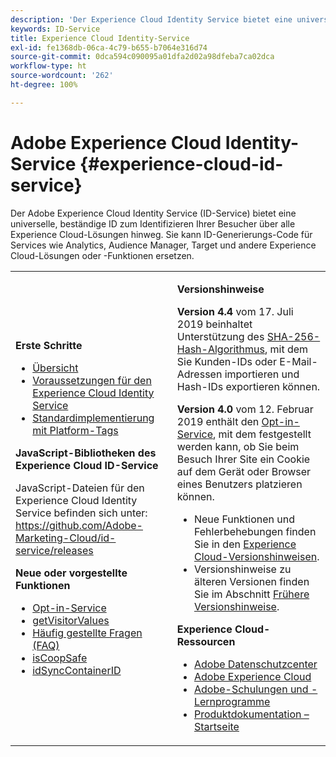 ```yaml
---
description: 'Der Experience Cloud Identity Service bietet eine universelle, beständige ID zum Identifizieren Ihrer Besucher über alle Experience Cloud-Lösungen hinweg. '
keywords: ID-Service
title: Experience Cloud Identity-Service
exl-id: fe1368db-06ca-4c79-b655-b7064e316d74
source-git-commit: 0dca594c090095a01dfa2d02a98dfeba7ca02dca
workflow-type: ht
source-wordcount: '262'
ht-degree: 100%

---
```


# Adobe Experience Cloud Identity-Service {#experience-cloud-id-service}

Der Adobe Experience Cloud Identity Service (ID-Service) bietet eine universelle, beständige ID zum Identifizieren Ihrer Besucher über alle Experience Cloud-Lösungen hinweg. Sie kann ID-Generierungs-Code für Services wie Analytics, Audience Manager, Target und andere Experience Cloud-Lösungen oder -Funktionen ersetzen.

<table id="table_5E612F746A704FE095B809A013EE977F" class="simpletable"> 
 <tbody> 
  <tr> 
   <td colname="col1"> <p> <b>Erste Schritte</b> </p> <p> 
     <ul id="ul_D5EC6A54A03F4AB595B588116A7C1296"> 
      <li id="li_845F6DE25A1241439BCDCBC00459D7EB"> <a href="introduction/overview.md" format="dita" scope="local"> Übersicht </a> </li> 
      <li id="li_47F399E1D4AF4F08BD647DF01A423BA7"> <a href="reference/requirements.md" format="dita" scope="local">Voraussetzungen für den Experience Cloud Identity Service</a> </li> 
      <li id="li_CBEEE79B45644F28A52B58DDF23DAD4F"> <a href="https://experienceleague.adobe.com/docs/experience-platform/tags/home.html?lang=de" format="html" scope="external"> Standardimplementierung mit Platform-Tags </a> </li> 
     </ul> </p> <p><b>JavaScript-Bibliotheken des Experience Cloud ID-Service</b> </p> <p>JavaScript-Dateien für den Experience Cloud Identity Service befinden sich unter: <a href="https://github.com/Adobe-Marketing-Cloud/id-service/releases" format="https" scope="external">https://github.com/Adobe-Marketing-Cloud/id-service/releases</a> </p> <p> <b>Neue oder vorgestellte Funktionen</b> </p> <p> 
     <ul id="ul_B0A25B6827734D55BB1E20D12334AC21"> 
      <li id="li_A66924F4948F4A5ABA545A89A28A6F6A"><a href="implementation-guides/opt-in-service/optin-overview.md#concept-f9b5db0d27a245fbadd3e19162319360" format="dita" scope="local"> Opt-in-Service</a> </li> 
      <li id="li_92D49CB788AD478EA74BCF5328CB9A14"> <a href="library/get-set/getvisitorvalues.md#reference-b8c9e17c170c4291829a792df46ce279" format="dita" scope="local"> getVisitorValues </a> </li> 
      <li id="li_9E512C6DD15C46C3ABD06ACD60D97E4A"> <a href="faq-intro/faq-intro.md" format="dita" scope="local"> Häufig gestellte Fragen (FAQ) </a> </li> 
      <li id="li_B28082F3D075413D89E5AFB718657E17"> <a href="library/function-vars/coopsafe.md#reference-7fbed36f38a048d1a5883c53d430ddf4" format="dita" scope="local"> isCoopSafe </a> </li> 
      <li id="li_7744A4898EA542B9BF009D2066810050"> <a href="library/function-vars/idsyncontainerid.md#reference-5cfbed2240fa4def90f535f017a36015" format="dita" scope="local"> idSyncContainerID </a> </li> 
     </ul> </p> 
     <!-- 
     <p> <b>Announcements:</b> </p> 
     <p> <p>Important:  ID service support for Internet Explorer 6, 7, and 8 is deprecated and will be discontinued in a future release. </p> </p> 
     --> </td> 
   <td colname="col2"> <p> <b>Versionshinweise</b> </p> <p><b>Version 4.4</b> vom 17. Juli 2019 beinhaltet Unterstützung des <a href="reference/hashing-support.md" format="dita" scope="local"> SHA-256-Hash-Algorithmus</a>, mit dem Sie Kunden-IDs oder E-Mail-Adressen importieren und Hash-IDs exportieren können.</p><p><b>Version 4.0</b> vom 12. Februar 2019 enthält den <a href="implementation-guides/opt-in-service/optin-overview.md#concept-f9b5db0d27a245fbadd3e19162319360" format="dita" scope="local">Opt-in-Service</a>, mit dem festgestellt werden kann, ob Sie beim Besuch Ihrer Site ein Cookie auf dem Gerät oder Browser eines Benutzers platzieren können. </p> <p> 
     <ul id="ul_4F06F170F214492780C7D25A069F799F"> 
      <li id="li_45A7CD556FE44F4DAB035C736A058F36"> Neue Funktionen und Fehlerbehebungen finden Sie in den <a href="https://experienceleague.adobe.com/docs/release-notes/experience-cloud/current.html?lang=de" format="https" scope="external">Experience Cloud-Versionshinweisen</a>. </li> 
      <li id="li_10CC4FBFEFC947CA9AD15F52D9715257">Versionshinweise zu älteren Versionen finden Sie im Abschnitt <a href="https://experienceleague.adobe.com/docs/release-notes/experience-cloud/current.html?lang=de" format="html" scope="external">Frühere Versionshinweise</a>. </li> 
     </ul> </p> <p> <b>Experience Cloud-Ressourcen</b> </p> <p> 
     <ul id="ul_E30EC96BDC624B5591F0470D430B7F41"> 
      <li id="li_F3A5CCFAE0F247CEB41A03CA8E03106B"> <a href="http://www.adobe.com/de/privacy.html" format="http" scope="external"> Adobe Datenschutzcenter</a> </li> 
      <li id="li_A54C1EB170EA4B8FA6A81B90AB0C39DD"> <a href="https://experienceleague.adobe.com/docs/home.html?lang=de" scope="external" format="http"> Adobe Experience Cloud</a> </li> 
      <li id="li_1938F7044F544481A6CC0F45CC22B80A"> <a href="http://helpx.adobe.com/de/learning.html?promoid=KAUDK" scope="external" format="http"> Adobe-Schulungen und -Lernprogramme</a> </li> 
      <li id="li_C71459E0D1464C05B8B9387C43541F17"> <a href="https://helpx.adobe.com/de/support/experience-cloud.html" scope="external" format="https"> Produktdokumentation – Startseite</a> </li> 
     </ul> </p> </td> 
  </tr> 
 </tbody> 
</table>
